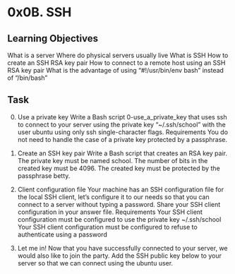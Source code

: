 # 0x0B. SSH
## Learning Objectives
What is a server
Where do physical servers usually live
What is SSH
How to create an SSH RSA key pair
How to connect to a remote host using an SSH RSA key pair
What is the advantage of using “#!/usr/bin/env bash” instead of “/bin/bash”

## Task
0. Use a private key
Write a Bash script 0-use_a_private_key that uses ssh to connect to your server using the private key “~/.ssh/school” with the user ubuntu using only ssh single-character flags.
Requirements
You do not need to handle the case of a private key protected by a passphrase.

1. Create an SSH key pair
Write a Bash script that creates an RSA key pair. The private key must be named school. The number of bits in the created key must be 4096. The created key must be protected by the passphrase betty.

2. Client configuration file
Your machine has an SSH configuration file for the local SSH client, let’s configure it to our needs so that you can connect to a server without typing a password. Share your SSH client configuration in your answer file.
Requirements
Your SSH client configuration must be configured to use the private key ~/.ssh/school
Your SSH client configuration must be configured to refuse to authenticate using a password

3. Let me in!
Now that you have successfully connected to your server, we would also like to join the party. 
Add the SSH public key below to your server so that we can connect using the ubuntu user.

